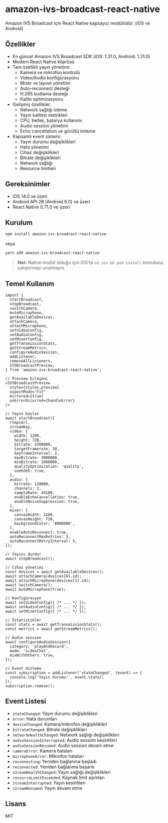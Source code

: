 # amazon-ivs-broadcast-react-native

Amazon IVS Broadcast için React Native kapsayıcı modülüdür. (iOS ve Android)

## Özellikler
- En güncel Amazon IVS Broadcast SDK (iOS: 1.31.0, Android: 1.31.0)
- Modern React Native köprüsü
- Tam özellikli yayın yönetimi:
  - Kamera ve mikrofon kontrolü
  - Video/Audio konfigürasyonu
  - Mixer ve layout yönetimi
  - Auto-reconnect desteği
  - H.265 kodlama desteği
  - Kalite optimizasyonu
- Gelişmiş özellikler:
  - Network sağlığı izleme
  - Yayın kalitesi metrikleri
  - CPU, bellek, batarya kullanımı
  - Audio session yönetimi
  - Echo cancellation ve gürültü önleme
- Kapsamlı event sistemi:
  - Yayın durumu değişiklikleri
  - Hata yönetimi
  - Cihaz değişiklikleri
  - Bitrate değişiklikleri
  - Network sağlığı
  - Resource limitleri

## Gereksinimler
- iOS 14.0 ve üzeri
- Android API 28 (Android 9.0) ve üzeri
- React Native 0.71.0 ve üzeri

## Kurulum

```sh
npm install amazon-ivs-broadcast-react-native
```
veya
```sh
yarn add amazon-ivs-broadcast-react-native
```

> **Not:** Native modül olduğu için iOS'ta `cd ios && pod install` komutunu çalıştırmayı unutmayın.

## Temel Kullanım

```tsx
import {
  startBroadcast,
  stopBroadcast,
  switchCamera,
  muteMicrophone,
  getAvailableDevices,
  attachCamera,
  attachMicrophone,
  setVideoConfig,
  setAudioConfig,
  setMixerConfig,
  getTransmissionStats,
  getStreamMetrics,
  configureAudioSession,
  addListener,
  removeAllListeners,
  IVSBroadcastPreview,
} from 'amazon-ivs-broadcast-react-native';

// Preview bileşeni
<IVSBroadcastPreview
  style={styles.preview}
  aspectMode="fit"
  mirrored={true}
  onErrorOccurred={handleError}
/>

// Yayın başlat
await startBroadcast({
  rtmpsUrl,
  streamKey,
  video: {
    width: 1280,
    height: 720,
    bitrate: 2500000,
    targetFramerate: 30,
    keyframeInterval: 2,
    maxBitrate: 3000000,
    minBitrate: 1000000,
    qualityOptimization: 'quality',
    useH265: true,
  },
  audio: {
    bitrate: 128000,
    channels: 2,
    sampleRate: 44100,
    enableEchoCancellation: true,
    enableNoiseSuppression: true,
  },
  mixer: {
    canvasWidth: 1280,
    canvasHeight: 720,
    backgroundColor: '#000000',
  },
  enableAutoReconnect: true,
  autoReconnectMaxRetries: 3,
  autoReconnectRetryInterval: 5,
});

// Yayını durdur
await stopBroadcast();

// Cihaz yönetimi
const devices = await getAvailableDevices();
await attachCamera(devices[0].id);
await attachMicrophone(devices[1].id);
await switchCamera();
await muteMicrophone(true);

// Konfigürasyon
await setVideoConfig({ /* ... */ });
await setAudioConfig({ /* ... */ });
await setMixerConfig({ /* ... */ });

// İstatistikler
const stats = await getTransmissionStats();
const metrics = await getStreamMetrics();

// Audio session
await configureAudioSession({
  category: 'playAndRecord',
  mode: 'videoChat',
  mixWithOthers: true,
});

// Event dinleme
const subscription = addListener('stateChanged', (event) => {
  console.log('Yayın durumu:', event.state);
});
subscription.remove();
```

## Event Listesi
- `stateChanged`: Yayın durumu değişiklikleri
- `error`: Hata durumları
- `deviceChanged`: Kamera/mikrofon değişiklikleri
- `bitrateChanged`: Bitrate değişiklikleri
- `networkHealthChanged`: Network sağlığı değişiklikleri
- `audioSessionInterrupted`: Audio session kesintileri
- `audioSessionResumed`: Audio session devam etme
- `cameraError`: Kamera hataları
- `microphoneError`: Mikrofon hataları
- `reconnecting`: Yeniden bağlanma başladı
- `reconnected`: Yeniden bağlanma başarılı
- `streamHealthChanged`: Yayın sağlığı değişiklikleri
- `resourceLimitExceeded`: Kaynak limit aşımları
- `streamInterrupted`: Yayın kesintileri
- `streamResumed`: Yayın devam etme

## Lisans
MIT